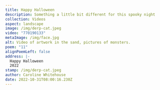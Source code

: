 ```yaml
---
title: Happy Halloween
description: Something a little bit different for this spooky night
collection: Videos
aspect: landscape
image: /img/derp-cat.jpeg
video: "770190133"
metaImage: /img/face.jpg
alt: Video of artwork in the sand, pictures of monsters.
poem: "11"
alignPoemLeft: false
address: |-
  Happy Halloween
  2022
stamp: /img/derp-cat.jpeg
author: Caroline Whitehouse
date: 2022-10-31T08:00:16.230Z
---
```

